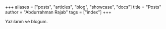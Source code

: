 +++
aliases = ["posts", "articles", "blog", "showcase", "docs"]
title = "Posts"
author = "Abdurrahman Rajab"
tags = ["index"]
+++

Yazılarım ve blogum.